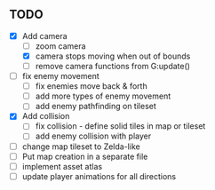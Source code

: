 ## TODO

- [x] Add camera
    - [ ] zoom camera
    - [x] camera stops moving when out of bounds
    - [ ] remove camera functions from G:update()

- [ ] fix enemy movement
    - [ ] fix enemies move back & forth
    - [ ] add more types of enemy movement
    - [ ] add enemy pathfinding on tileset

- [x] Add collision
    - [ ] fix collision - define solid tiles in map or tileset
    - [ ] add enemy collision with player

- [ ] change map tileset to Zelda-like
- [ ] Put map creation in a separate file
- [ ] implement asset atlas
- [ ] update player animations for all directions